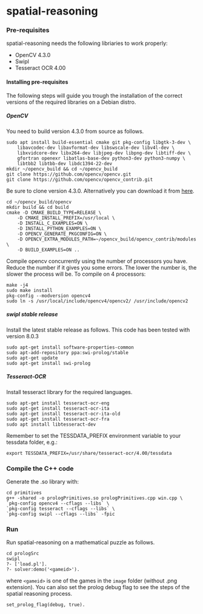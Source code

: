 # spatial-reasoning

### Pre-requisites
spatial-reasoning needs the following libriaries to work properly:
* OpenCV 4.3.0
* Swipl 
* Tesseract OCR 4.00

#### Installing pre-requisites
The following steps will guide you trough the installation of the correct versions of the required libraries on a Debian distro.
##### OpenCV 
You need to build version 4.3.0 from source as follows.
```
sudo apt install build-essential cmake git pkg-config libgtk-3-dev \
    libavcodec-dev libavformat-dev libswscale-dev libv4l-dev \
    libxvidcore-dev libx264-dev libjpeg-dev libpng-dev libtiff-dev \
    gfortran openexr libatlas-base-dev python3-dev python3-numpy \
    libtbb2 libtbb-dev libdc1394-22-dev
mkdir ~/opencv_build && cd ~/opencv_build
git clone https://github.com/opencv/opencv.git 
git clone https://github.com/opencv/opencv_contrib.git
```
Be sure to clone version 4.3.0. Alternatively you can download it from [here](https://github.com/opencv/opencv/releases/tag/4.3.0).
```
cd ~/opencv_build/opencv
mkdir build && cd build
cmake -D CMAKE_BUILD_TYPE=RELEASE \
    -D CMAKE_INSTALL_PREFIX=/usr/local \
    -D INSTALL_C_EXAMPLES=ON \
    -D INSTALL_PYTHON_EXAMPLES=ON \
    -D OPENCV_GENERATE_PKGCONFIG=ON \
    -D OPENCV_EXTRA_MODULES_PATH=~/opencv_build/opencv_contrib/modules \
    -D BUILD_EXAMPLES=ON ..
```
Compile opencv concurrently using the number of processors you have. Reduce the number if it gives you some errors. The lower the number is, the slower the process will be. To compile on 4 processors:
```
make -j4 
sudo make install
pkg-config --modversion opencv4 
sudo ln -s /usr/local/include/opencv4/opencv2/ /usr/include/opencv2 
```
##### swipl stable release
Install the latest stable release as follows. This code has been tested with version 8.0.3
```
sudo apt-get install software-properties-common
sudo apt-add-repository ppa:swi-prolog/stable
sudo apt-get update
sudo apt-get install swi-prolog
```
##### Tesseract-OCR
Install tesseract library for the required languages.
```
sudo apt-get install tesseract-ocr-eng
sudo apt-get install tesseract-ocr-ita
sudo apt-get install tesseract-ocr-ita-old
sudo apt-get install tesseract-ocr-fra
sudo apt install libtesseract-dev
```
Remember to set the TESSDATA_PREFIX environment variable to your tessdata folder, e.g.:
```
export TESSDATA_PREFIX=/usr/share/tesseract-ocr/4.00/tessdata 
```

### Compile the C++ code
Generate the .so library with:
```
cd primitives
g++ -shared -o prologPrimitives.so prologPrimitives.cpp win.cpp \
`pkg-config opencv4 --cflags --libs` \
`pkg-config tesseract --cflags --libs` \
`pkg-config swipl --cflags --libs` -fpic
```

### Run
Run spatial-reasoning on a mathematical puzzle as follows.
```
cd prologSrc
swipl
?- ['load.pl'].
?- solver:demo('<gameid>').
```
where `<gameid>` is one of the games in the `image` folder (without .png extension).
You can also set the prolog debug flag to see the steps of the spatial reasoning process.
```
set_prolog_flag(debug, true).
```
